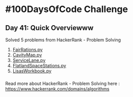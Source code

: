 # #100DaysOfCode Challenge
## Day 41: Quick Overviewww
Solved 5 problems from HackerRank - Problem Solving
1. [FairRations.py](https://github.com/sandeep-krishna/100DaysOfCode/blob/master/Day%2041/FairRations.py)
2. [CavityMap.py](https://github.com/sandeep-krishna/100DaysOfCode/blob/master/Day%2041/CavityMap.py)
3. [ServiceLane.py](https://github.com/sandeep-krishna/100DaysOfCode/blob/master/Day%2041/ServiceLane.py)
4. [FlatlandSpaceStations.py](https://github.com/sandeep-krishna/100DaysOfCode/blob/master/Day%2041/FlatlandSpaceStations.py)
5. [LisasWorkbook.py](https://github.com/sandeep-krishna/100DaysOfCode/blob/master/Day%2041/LisasWorkbook.py)
### 
Read more about HackerRank - Problem Solving here : https://www.hackerrank.com/domains/algorithms